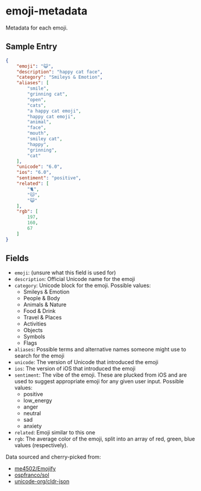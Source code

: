 # emoji-metadata
Metadata for each emoji.
## Sample Entry
```json
{
    "emoji": "😺",
    "description": "happy cat face",
    "category": "Smileys & Emotion",
    "aliases": [
        "smile",
        "grinning cat",
        "open",
        "cats",
        "a happy cat emoji",
        "happy cat emoji",
        "animal",
        "face",
        "mouth",
        "smiley cat",
        "happy",
        "grinning",
        "cat"
    ],
    "unicode": "6.0",
    "ios": "6.0",
    "sentiment": "positive",
    "related": [
        "🐈",
        "🐱",
        "😺"
    ],
    "rgb": [
        197,
        160,
        67
    ]
}
```
## Fields
- `emoji`: (unsure what this field is used for)
- `description`: Official Unicode name for the emoji
- `category`: Unicode block for the emoji. Possible values:
  -  Smileys & Emotion
  -  People & Body
  -  Animals & Nature
  -  Food & Drink
  -  Travel & Places
  -  Activities
  -  Objects
  -  Symbols
  -  Flags
- `aliases`: Possible terms and alternative names someone might use to search for the emoji
- `unicode`: The version of Unicode that introduced the emoji
- `ios`: The version of iOS that introduced the emoji
- `sentiment`: The vibe of the emoji. These are plucked from iOS and are used to suggest appropriate emoji for any given user input. Possible values:
  -  positive
  -  low_energy
  -  anger
  -  neutral
  -  sad
  -  anxiety
- `related`: Emoji similar to this one
- `rgb`: The average color of the emoji, split into an array of red, green, blue values (respectively).

Data sourced and cherry-picked from:
- [me4502/Emojify](https://github.com/me4502/Emojify/blob/master/src/emojiMap.json)
- [ospfranco/sol](https://github.com/ospfranco/sol/blob/main/src/lib/emojis.ts)
- [unicode-org/cldr-json](https://github.com/unicode-org/cldr-json/blob/main/cldr-json/cldr-annotations-full/annotations/en/annotations.json)
